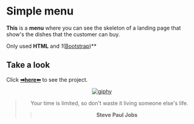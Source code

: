 # **Simple menu**

**This** is a **menu** where you can see the skeleton of a landing page that show's the dishes that the customer can buy.

Only used **HTML** and *1*([Bootstrap](https://getbootstrap.com/))** 

## **Take a look**

Click **[➡here⬅](https://bumboobee.github.io/simple-menu/)** to see the project.

<div align="center">

[![giphy](https://user-images.githubusercontent.com/94147847/156360001-3682b0a7-a7d0-4c93-99d1-fb680b11793c.gif)](https://bumboobee.github.io/IphonePage/)

> Your time is limited, so don't waste it living someone else's life.
>> **Steve Paul Jobs**  
<div/>

